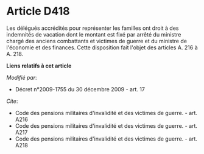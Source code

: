# Article D418

Les délégués accrédités pour représenter les familles ont droit à des indemnités de vacation dont le montant est fixé par
arrêté du       ministre chargé des anciens combattants et victimes de guerre et du ministre de l'économie et des finances.
Cette disposition fait l'objet des articles A. 216 à A. 218.

**Liens relatifs à cet article**

_Modifié par_:

  - Décret n°2009-1755 du 30 décembre 2009 - art. 17

_Cite_:

  - Code des pensions militaires d'invalidité et des victimes de guerre. - art. A216
  - Code des pensions militaires d'invalidité et des victimes de guerre. - art. A217
  - Code des pensions militaires d'invalidité et des victimes de guerre. - art. A218
